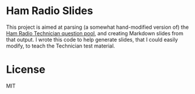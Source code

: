 # Ham Radio Slides

This project is aimed at parsing (a somewhat hand-modified version of) the [Ham Radio Technician question pool](http://ncvec.org/downloads/2014-2018%20Tech%20Pool.txt), and creating Markdown slides from that output. I wrote this code to help generate slides, that I could easily modify, to teach the Technician test material.

# License

MIT
